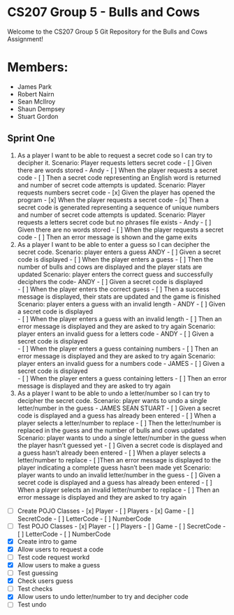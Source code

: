 # CS207 Group 5 - Bulls and Cows

Welcome to the CS207 Group 5 Git Repository for the Bulls and Cows Assignment!

# Members:

- James Park
- Robert Nairn
- Sean McIlroy
- Shaun Dempsey
- Stuart Gordon

## Sprint One

1. As a player I want to be able to request a secret code so I can try to decipher it.
        Scenario: Player requests letters secret code
                - [ ] Given there are words stored - Andy
                - [ ] When the player requests a secret code
                - [ ] Then a secret code representing an English word is returned and number of secret code attempts is updated.
        Scenario: Player requests numbers secret code
                - [x] Given the player has opened the program
                - [x] When the player requests a secret code
                - [x] Then a secret code is generated representing a sequence of unique numbers and number of secret code attempts is updated.
        Scenario: Player requests a letters secret code but no phrases file exists - Andy
                - [ ] Given there are no words stored
                - [ ] When the player requests a secret code
                - [ ] Then an error message is shown and the game exits
2. As a player I want to be able to enter a guess so I can decipher the secret code.
        Scenario: player enters a guess ANDY
                - [ ] Given a secret code is displayed 
                - [ ] When the player enters a guess 
                - [ ] Then the number of bulls and cows are displayed and the player stats are updated 
        Scenario: player enters the correct guess and successfully deciphers the code- ANDY
                - [ ] Given a secret code is displayed  
                - [ ] When the player enters the correct guess 
                - [ ] Then a success message is displayed, their stats are updated and the game is finished 
        Scenario: player enters a guess with an invalid length - ANDY
                - [ ] Given a secret code is displayed  
                - [ ] When the player enters a guess with an invalid length 
                - [ ] Then an error message is displayed and they are asked to try again 
        Scenario: player enters an invalid guess for a letters code - ANDY 
                - [ ] Given a secret code is displayed  
                - [ ] When the player enters a guess containing numbers 
                - [ ] Then an error message is displayed and they are asked to try again 
        Scenario: player enters an invalid guess for a numbers code - JAMES
                - [ ] Given a secret code is displayed  
                - [ ] When the player enters a guess containing letters 
                - [ ] Then an error message is displayed and they are asked to try again
3. As a player I want to be able to undo a letter/number so I can try to decipher the secret code.
        Scenario: player wants to undo a single letter/number in the guess - JAMES SEAN STUART
                - [ ] Given a secret code is displayed and a guess has already been entered
                - [ ] When a player selects a letter/number to replace
                - [ ] Then the letter/number is replaced in the guess and the number of bulls and cows updated
        Scenario: player wants to undo a single letter/number in the guess when the player hasn’t guessed yet
                - [ ] Given a secret code is displayed and a guess hasn’t already been entered
                - [ ] When a player selects a letter/number to replace
                - [ ]Then an error message is displayed to the player indicating a complete guess hasn’t been made yet
        Scenario: player wants to undo an invalid letter/number in the guess
                - [ ] Given a secret code is displayed and a guess has already been entered
                - [ ] When a player selects an invalid letter/number to replace
                - [ ] Then an error message is displayed and they are asked to try again

- [ ] Create POJO Classes
        - [x] Player
        - [ ] Players
        - [x] Game
        - [ ] SecretCode
        - [ ] LetterCode
        - [ ] NumberCode
- [ ] Test POJO Classes
        - [x] Player
        - [ ] Players
        - [ ] Game
        - [ ] SecretCode
        - [ ] LetterCode
        - [ ] NumberCode
- [x] Create intro to game
- [x] Allow users to request a code
- [ ] Test code request workd
- [x] Allow users to make a guess
- [ ] Test guessing
- [x] Check users guess
- [ ] Test checks
- [x] Allow users to undo letter/number to try and decipher code
- [ ] Test undo
